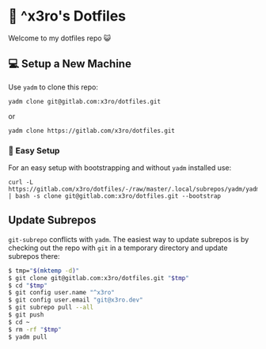 # 🐧 ^x3ro's Dotfiles

Welcome to my dotfiles repo 😺



## 💻 Setup a New Machine

Use `yadm` to clone this repo:

    yadm clone git@gitlab.com:x3ro/dotfiles.git

or

    yadm clone https://gitlab.com/x3ro/dotfiles.git


### 🦄 Easy Setup

For an easy setup with bootstrapping and without `yadm` installed use:

    curl -L https://gitlab.com/x3ro/dotfiles/-/raw/master/.local/subrepos/yadm/yadm | bash -s clone git@gitlab.com:x3ro/dotfiles.git --bootstrap



## Update Subrepos

`git-subrepo` conflicts with `yadm`. The easiest way to update subrepos is by
checking out the repo with `git` in a temporary directory and update subrepos
there:

```bash
$ tmp="$(mktemp -d)"
$ git clone git@gitlab.com:x3ro/dotfiles.git "$tmp"
$ cd "$tmp"
$ git config user.name "^x3ro"
$ git config user.email "git@x3ro.dev"
$ git subrepo pull --all
$ git push
$ cd ~
$ rm -rf "$tmp"
$ yadm pull
```


